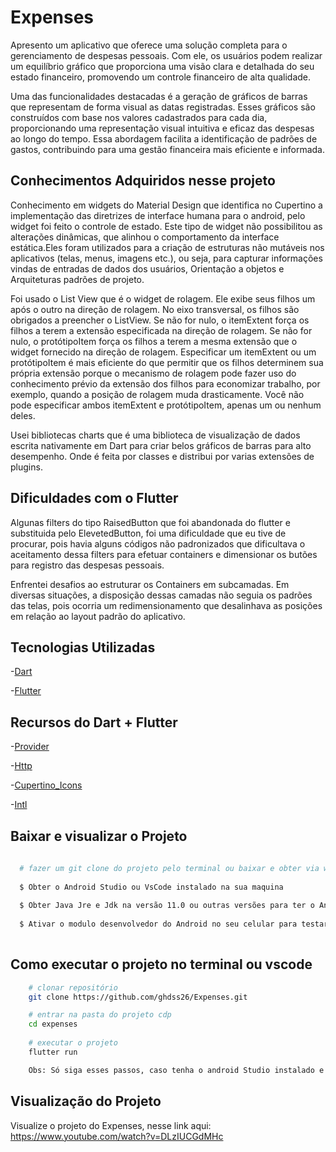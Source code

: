 # Expenses 

Apresento  um aplicativo que oferece uma solução completa para o gerenciamento de despesas pessoais. Com ele, os usuários podem realizar um equilíbrio gráfico que proporciona uma visão clara e detalhada do seu estado financeiro, promovendo um controle financeiro de alta qualidade.

Uma das funcionalidades destacadas é a geração de gráficos de barras que representam de forma visual as datas registradas. Esses gráficos são construídos com base nos valores cadastrados para cada dia, proporcionando uma representação visual intuitiva e eficaz das despesas ao longo do tempo. Essa abordagem facilita a identificação de padrões de gastos, contribuindo para uma gestão financeira mais eficiente e informada.

## Conhecimentos Adquiridos nesse projeto 

Conhecimento em widgets do Material Design que identifica no Cupertino a implementação das diretrizes de interface humana para o android, pelo widget foi feito o controle de estado. Este tipo de widget não possibilitou as alterações dinâmicas, que alinhou o comportamento da interface estática.Eles foram  utilizados para a criação de estruturas não mutáveis nos aplicativos (telas, menus, imagens etc.), ou seja, para capturar informações vindas de entradas de dados dos usuários, Orientação a objetos e Arquiteturas padrões de projeto. 

Foi usado o List View que é o widget de rolagem. Ele exibe seus filhos um após o outro na direção de rolagem. No eixo transversal, os filhos são obrigados a preencher o ListView. Se não for nulo, o itemExtent força os filhos a terem a extensão especificada na direção de rolagem. Se não for nulo, o protótipoItem força os filhos a terem a mesma extensão que o widget fornecido na direção de rolagem. Especificar um itemExtent ou um protótipoItem é mais eficiente do que permitir que os filhos determinem sua própria extensão porque o mecanismo de rolagem pode fazer uso do conhecimento prévio da extensão dos filhos para economizar trabalho, por exemplo, quando a posição de rolagem muda drasticamente. Você não pode especificar ambos itemExtent e protótipoItem, apenas um ou nenhum deles.

Usei bibliotecas charts que é uma biblioteca de visualização de dados escrita nativamente em Dart para criar belos gráficos de barras para alto desempenho. Onde é feita por classes e distribui por varias extensões de plugins. 

## Dificuldades com o Flutter 

Algunas filters do tipo RaisedButton que foi abandonada do flutter e substituida pelo ElevetedButton, foi uma dificuldade que eu tive de procurar, pois havia alguns códigos não padronizados que dificultava o aceitamento dessa filters para efetuar containers e dimensionar os butões para registro das despesas pessoais. 

Enfrentei desafios ao estruturar os Containers em subcamadas. Em diversas situações, a disposição dessas camadas não seguia os padrões das telas, pois ocorria um redimensionamento que desalinhava as posições em relação ao layout padrão do aplicativo. 

## Tecnologias Utilizadas

-[Dart](https://dart.dev/guides) 

-[Flutter](https://docs.flutter.dev/)

## Recursos do Dart + Flutter 

-[Provider](https://pub.dev/packages/provider) 

-[Http](https://www.alura.com.br/conteudo/flutter-comunicacao-http) 

-[Cupertino_Icons](https://pub.dev/packages/cupertino_icons)

-[Intl](https://pub.dev/packages/intl)

## Baixar e visualizar o Projeto 

```bash 
  
  # fazer um git clone do projeto pelo terminal ou baixar e obter via winrar  
  
  $ Obter o Android Studio ou VsCode instalado na sua maquina
  
  $ Obter Java Jre e Jdk na versão 11.0 ou outras versões para ter o Android Instalado 
  
  $ Ativar o modulo desenvolvedor do Android no seu celular para testar o aplicativo 
  
```

 ## Como executar o projeto no terminal ou vscode

```bash
    # clonar repositório
    git clone https://github.com/ghdss26/Expenses.git

    # entrar na pasta do projeto cdp
    cd expenses 
  
    # executar o projeto
    flutter run

    Obs: Só siga esses passos, caso tenha o android Studio instalado e se for usuário linux 
```

 ## Visualização do Projeto 

 Visualize o projeto do Expenses, nesse link aqui: https://www.youtube.com/watch?v=DLzIUCGdMHc




